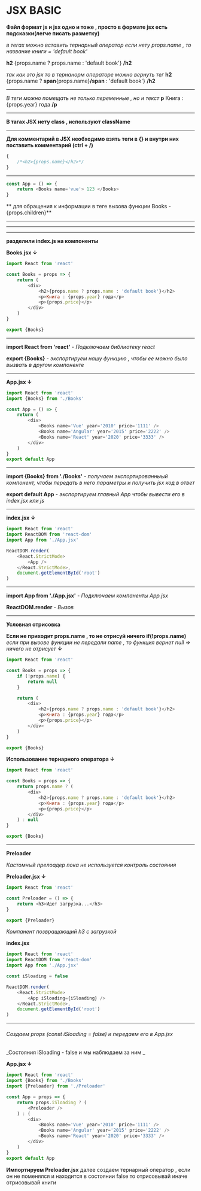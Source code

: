 # JSX BASIC

**Файл формат js и jsx одно и тоже , просто в формате jsx есть подсказки(легче писать разметку)**

_в тегах можно вставить тернарный оператор если нету props.name , то название книги = 'default book'_

**h2** {props.name ? props.name : 'default book'} **/h2**

_так как это jsx то в тернанорм операторе можно вернуть тег_
**h2** {props.name ? **span**{props.name}**/span** : 'default book'} **/h2**

---

_В теги можно помещать не только переменные , но и текст_
**p** Книга : {props.year} года **/p**

---

**В тагах JSX нету class , используют className**

---

**Для комментарий в JSX необходимо взять теги в {} и внутри них поставить комментарий (ctrl + /)**

```javascript
{
	/*<h2>{props.name}</h2>*/
}
```

---

```javascript
const App = () => {
	return <Books name='vue'> 123 </Books>
}
```

** для обращения к информации в теге вызова функции Books - {props.children}**

---

---

---

**разделили index.js на компоненты**

**Books.jsx ↓**

```javascript
import React from 'react'

const Books = props => {
	return (
		<div>
			<h2>{props.name ? props.name : 'default book'}</h2>
			<p>Книга : {props.year} года</p>
			<p>{props.price}</p>
		</div>
	)
}

export {Books}
```

---

**import React from 'react'** - _Подключаем библиотеку react_

**export {Books}** - _экспортируем нашу функцию , чтобы ее можно было вызвать в другом компоненте_

---

**App.jsx ↓**

```javascript
import React from 'react'
import {Books} from './Books'

const App = () => {
	return (
		<div>
			<Books name='Vue' year='2010' price='1111' />
			<Books name='Angular' year='2015' price='2222' />
			<Books name='React' year='2020' price='3333' />
		</div>
	)
}
export default App
```

---

**import {Books} from './Books'** - _получаем экспортированныый компонент, чтобы передать в него параметры и получить jsx код в ответ_

**export default App** - _экспортируем главный App чтобы вывести его в index.jsx или js_

---

**index.jsx ↓**

```javascript
import React from 'react'
import ReactDOM from 'react-dom'
import App from './App.jsx'

ReactDOM.render(
	<React.StrictMode>
		<App />
	</React.StrictMode>,
	document.getElementById('root')
)
```

---

**import App from './App.jsx'** - _Подключаем компаненты App.jsx_

**ReactDOM.render** - _Вызов_

---

**Условная отрисовка**

**Если не приходит props.name , то не отрисуй ничего if(!props.name)**
_если при вызове функции не передали name , то функция вернет null => ничего не отрисует_ **↓**

```javascript
import React from 'react'

const Books = props => {
	if (!props.name) {
		return null
	}

	return (
		<div>
			<h2>{props.name ? props.name : 'default book'}</h2>
			<p>Книга : {props.year} года</p>
			<p>{props.price}</p>
		</div>
	)
}

export {Books}
```

**Использование тернарного оператора ↓**

```javascript
import React from 'react'

const Books = props => {
	return props.name ? (
		<div>
			<h2>{props.name ? props.name : 'default book'}</h2>
			<p>Книга : {props.year} года</p>
			<p>{props.price}</p>
		</div>
	) : null
}

export {Books}
```

---

**Preloader**

_Кастомный прелоадер пока не используется контроль состояния_

**Preloader.jsx ↓**

```javascript
import React from 'react'

const Preloader = () => {
	return <h3>Идет загрузка...</h3>
}

export {Preloader}
```

_Компанент позвращающий h3 с загрузкой_

**index.jsx**

```javascript
import React from 'react'
import ReactDOM from 'react-dom'
import App from './App.jsx'

const iSloading = false

ReactDOM.render(
	<React.StrictMode>
		<App iSloading={iSloading} />
	</React.StrictMode>,
	document.getElementById('root')
)
```

---

###### Создаем props (const iSloading = false) и передаем его в App.jsx _<App iSloading={iSloading} />_

_Состояния iSloading - false и мы наблюдаем за ним _

**App.jsx ↓**

```javascript
import React from 'react'
import {Books} from './Books'
import {Preloader} from './Preloader'

const App = props => {
	return props.iSloading ? (
		<Preloader />
	) : (
		<div>
			<Books name='Vue' year='2010' price='1111' />
			<Books name='Angular' year='2015' price='2222' />
			<Books name='React' year='2020' price='3333' />
		</div>
	)
}
export default App
```

**Импортируем Preloader.jsx** далее создаем тернарный оператор , если он не поменялся и находится в состоянии false то отрисовывай <Preloader /> иначе отрисовывай книги

